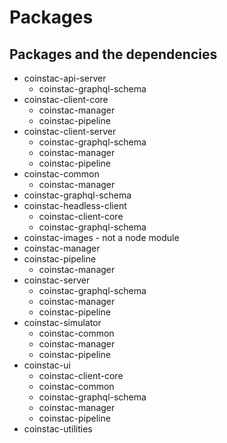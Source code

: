 # Packages

## Packages and the dependencies
- coinstac-api-server
  - coinstac-graphql-schema
- coinstac-client-core
  - coinstac-manager
  - coinstac-pipeline
- coinstac-client-server
  - coinstac-graphql-schema
  - coinstac-manager
  - coinstac-pipeline
- coinstac-common
  - coinstac-manager
- coinstac-graphql-schema
- coinstac-headless-client
  - coinstac-client-core
  - coinstac-graphql-schema
- coinstac-images - not a node module
- coinstac-manager
- coinstac-pipeline
  - coinstac-manager
- coinstac-server
  - coinstac-graphql-schema
  - coinstac-manager
  - coinstac-pipeline
- coinstac-simulator
  - coinstac-common
  - coinstac-manager
  - coinstac-pipeline
- coinstac-ui
  - coinstac-client-core
  - coinstac-common
  - coinstac-graphql-schema
  - coinstac-manager
  - coinstac-pipeline
- coinstac-utilities
